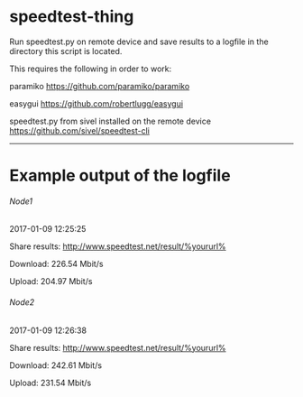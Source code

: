# speedtest-thing

Run speedtest.py on remote device and save results to a logfile in the directory this script is located.

This requires the following in order to work:


paramiko https://github.com/paramiko/paramiko

easygui https://github.com/robertlugg/easygui

speedtest.py from sivel installed on the remote device https://github.com/sivel/speedtest-cli


 


______________________________________________

# Example output of the logfile

###### Node1

2017-01-09 12:25:25

Share results: http://www.speedtest.net/result/%yoururl%

Download: 226.54 Mbit/s

Upload: 204.97 Mbit/s




###### Node2

2017-01-09 12:26:38

Share results: http://www.speedtest.net/result/%yoururl%

Download: 242.61 Mbit/s

Upload: 231.54 Mbit/s

